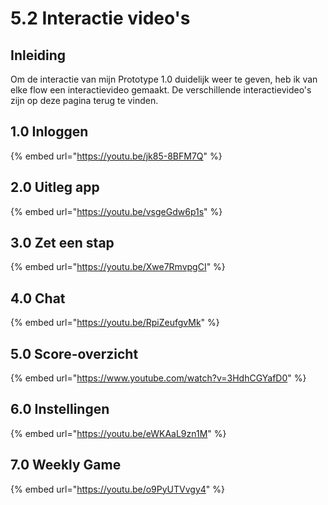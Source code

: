 # 5.2 Interactie video's

## Inleiding

Om de interactie van mijn Prototype 1.0 duidelijk weer te geven, heb ik van elke flow een interactievideo gemaakt. De verschillende interactievideo's zijn op deze pagina terug te vinden. 

##  1.0 Inloggen <a id="01-welkom"></a>

{% embed url="https://youtu.be/jk85-8BFM7Q" %}

## 2.0 Uitleg app

{% embed url="https://youtu.be/vsgeGdw6p1s" %}

## 3.0 Zet een stap

{% embed url="https://youtu.be/Xwe7RmvpgCI" %}

## 4.0 Chat

{% embed url="https://youtu.be/RpiZeufgvMk" %}

## 5.0 Score-overzicht 

{% embed url="https://www.youtube.com/watch?v=3HdhCGYafD0" %}

## 6.0 Instellingen

{% embed url="https://youtu.be/eWKAaL9zn1M" %}

## 7.0 Weekly Game

{% embed url="https://youtu.be/o9PyUTVvgy4" %}



